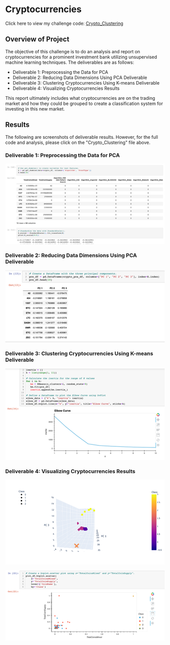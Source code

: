 # Cryptocurrencies

Click here to view my challenge code: [Crypto_Clustering](https://github.com/jzaragoza21/Cryptocurrencies/blob/main/crypto_clustering.ipynb)

## Overview of Project

The objective of this challenge is to do an analysis and report on cryptocurrencies for a prominent investment bank utilizing unsupervised machine learning techniques. The deliverables are as follows:

 - Deliverable 1: Preprocessing the Data for PCA
 - Deliverable 2: Reducing Data Dimensions Using PCA Deliverable 
 - Deliverable 3: Clustering Cryptocurrencies Using K-means Deliverable 
 - Deliverable 4: Visualizing Cryptocurrencies Results

This report ultimately includes what cryptocurrencies are on the trading market and how they could be grouped to create a classification system for investing in this new market.

## Results

The following are screenshots of deliverable results. However, for the full code and analysis, please click on the "Crypto_Clustering" file above. 

### Deliverable 1: Preprocessing the Data for PCA


![Get_Dummies](https://github.com/jzaragoza21/Cryptocurrencies/blob/main/Results%20PNG/GetDummies_StandardScaler_1.PNG)


### Deliverable 2: Reducing Data Dimensions Using PCA Deliverable


![PCA](https://github.com/jzaragoza21/Cryptocurrencies/blob/main/Results%20PNG/PCA.PNG)


### Deliverable 3: Clustering Cryptocurrencies Using K-means Deliverable


![Elbow Kvalue](https://github.com/jzaragoza21/Cryptocurrencies/blob/main/Results%20PNG/ElbowCurve__Kvalue.png)


### Deliverable 4: Visualizing Cryptocurrencies Results


![3D_Scatter](https://github.com/jzaragoza21/Cryptocurrencies/blob/main/Results%20PNG/3D_Scatter_PCA_Clusters.PNG)


![HV_plot](https://github.com/jzaragoza21/Cryptocurrencies/blob/main/Results%20PNG/hvplot_total_CoinsMined_CoinsSupply.PNG)


